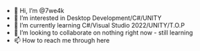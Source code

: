 - 👋 Hi, I’m @7we4k
- 👀 I’m interested in Desktop Development/C#/UNITY
- 🌱 I’m currently learning C#/Visual Studio 2022/UNITY/T.O.P
- 💞️ I’m looking to collaborate on nothing right now - still learning
- 📫 How to reach me through here

<!---
7we4k/7we4k is a ✨ special ✨ repository because its `README.md` (this file) appears on your GitHub profile.
You can click the Preview link to take a look at your changes.
--->
